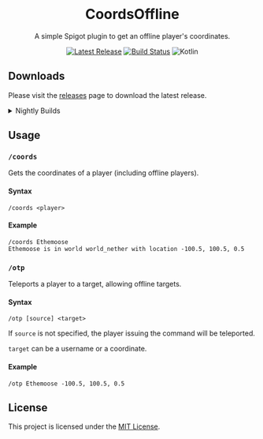 <!-- Title + Logo -->
<br />
<div align="center">

  # CoordsOffline

  A simple Spigot plugin to get an offline player's coordinates.

  [![Latest Release][release-shield]][latest-release-url]
  [![Build Status][actions-shield]][actions-url]
  ![Kotlin][kotlin-shield]
  <!-- [![Last Commit][last-commit-shield]][last-commit-url]
  [![License][license-shield]][license-url] -->
</div>

## Downloads



Please visit the [releases][releases-url] page to download the latest release.

<details>
<summary>Nightly Builds</summary>
<br>

> [!WARNING]  
> Nightly builds are **experimental** and **untested**.
> Builds are distributing for testing purposes only, and may not be stable.

[Nightly builds][actions-url] are available from github actions.

A permalink to the latest nightly build can be found [here][nightly-download-url].

</details>

## Usage

### `/coords`

Gets the coordinates of a player (including offline players).

#### Syntax
```
/coords <player>
```

#### Example
```
/coords Ethemoose
Ethemoose is in world world_nether with location -100.5, 100.5, 0.5
```

### `/otp`

Teleports a player to a target, allowing offline targets.

#### Syntax
```
/otp [source] <target>
```

If `source` is not specified, the player issuing the command will be teleported.

`target` can be a username or a coordinate.

#### Example
```
/otp Ethemoose -100.5, 100.5, 0.5
```

## License
This project is licensed under the [MIT License](LICENSE).

<!-- urls -->
<!-- shields -->
[release-shield]: https://img.shields.io/github/v/release/elliotnash/CoordsOffline?style=for-the-badge
[actions-shield]: https://img.shields.io/github/actions/workflow/status/elliotnash/CoordsOffline/build.yml?style=for-the-badge
[kotlin-shield]: https://img.shields.io/badge/Kotlin-%237F52FF.svg?logo=kotlin&logoColor=white&style=for-the-badge

[releases-url]: https://github.com/elliotnash/CoordsOffline/releases
[latest-release-url]: https://github.com/elliotnash/CoordsOffline/releases/latest
[actions-url]: https://github.com/elliotnash/CoordsOffline/actions

[nightly-download-url]: https://nightly.link/elliotnash/CoordsOffline/workflows/build/main/CoordsOffline.jar.zip